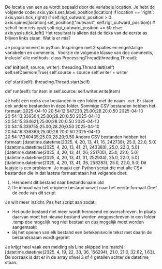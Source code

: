 De locatie van een as wordt bepaald door de variabele location. Je hebt de volgende code:
      axis.yaxis.set_label_position(location)
      if location == 'right':
        axis.yaxis.tick_right()
        if self.rigt_outward_position > 0:
          axis.spines[location].set_position(("outward", self.rigt_outward_position))  # schuif hem iets opzij
        self.rigt_outward_position += 50
      else:
        axis.yaxis.tick_left()
Het resultaat is alleen dat de ticks van de eerste as blijven links staan. Wat is er mis?


Je programmeert in python. Inspringen met 2 spaties en engelstalige variabelen en comments. 
Voorzie de volgende klasse van doc comments, inclusief alle methods:
class ProcessingThread(threading.Thread):

  def __init__(self, source, writer):
    threading.Thread.__init__(self)
    self.setDaemon(True)
    self.source = source
    self.writer = writer


  def start(self):
    threading.Thread.start(self)


  def run(self):
    for item in self.source:
      self.writer.write(item)


Je hebt een reeks csv bestanden in een folder met de naam `.out`. Er staan ook andere bestanden in deze folder.
Sommige CSV bestanden hebben het formaat:
2025-04-10 20:54:12.647230;25.00;28.20;0.50
2025-04-10 20:54:13.336364;25.00;28.20;0.50
2025-04-10 20:54:15.334621;25.00;28.20;0.50
2025-04-10 20:54:15.339755;25.00;28.20;0.50
2025-04-10 20:54:16.336366;25.00;28.20;0.50
2025-04-10 20:54:17.340435;25.00;28.20;0.50
Andere CSV bestanden hebben het formaat:
[datetime.datetime(2025, 4, 20, 13, 41, 16, 242739), 25.0, 22.0, 5.0]
[datetime.datetime(2025, 4, 20, 13, 41, 21, 243380), 25.0, 22.0, 5.0]
[datetime.datetime(2025, 4, 20, 13, 41, 26, 251700), 25.0, 22.0, 5.0]
[datetime.datetime(2025, 4, 20, 13, 41, 31, 252934), 25.0, 22.0, 5.0]
[datetime.datetime(2025, 4, 20, 13, 41, 36, 258283), 25.0, 22.0, 5.0]
Dit laatste is een probleem. Je maakt een Python script die met alle CSV bestanden die in dat laatste formaat staan het volgende doet:
1. Hernoemt dit bestand naar bestandsnaam.old
1. De inhoud van het originele bestand omzet naar het eerste formaat
Geef de code van dit script

Je wilt meer inzicht. Pas het script aan zodat:
- Het oude bestand niet meer wordt hernoemd en overschreven. In plaats daarvan moet het nieuwe bestand worden weggeschreven in een folder .temp doe mogelijk nog niet bestaat en dus mogelijk moet worden aangemaakt
- Bij het openen van elk bestand een betekenisvolle tekst met daarin de bestandsnaam wordt geprint

Je krijgt heel vaak een melding als Line skipped (no match): [datetime.datetime(2025, 4, 19, 22, 33, 36, 156294), 21.0, 21.0, 32.62, 1.63].
De oorzaak is dat er in de array ofwel 3 of 4 getallen achter de datetime staan. 